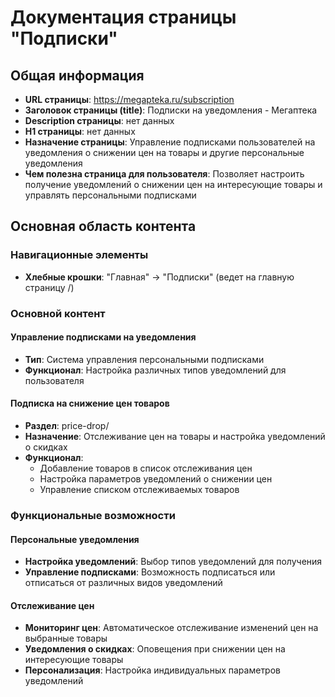 # Документация страницы "Подписки"

## Общая информация

- **URL страницы**: https://megapteka.ru/subscription
- **Заголовок страницы (title)**: Подписки на уведомления - Мегаптека
- **Description страницы**: нет данных
- **H1 страницы**: нет данных
- **Назначение страницы**: Управление подписками пользователей на уведомления о снижении цен на товары и другие персональные уведомления
- **Чем полезна страница для пользователя**: Позволяет настроить получение уведомлений о снижении цен на интересующие товары и управлять персональными подписками

## Основная область контента

### Навигационные элементы
- **Хлебные крошки**: "Главная" → "Подписки" (ведет на главную страницу /)

### Основной контент

#### Управление подписками на уведомления
- **Тип**: Система управления персональными подписками
- **Функционал**: Настройка различных типов уведомлений для пользователя

#### Подписка на снижение цен товаров
- **Раздел**: price-drop/
- **Назначение**: Отслеживание цен на товары и настройка уведомлений о скидках
- **Функционал**: 
  - Добавление товаров в список отслеживания цен
  - Настройка параметров уведомлений о снижении цен
  - Управление списком отслеживаемых товаров

### Функциональные возможности

#### Персональные уведомления
- **Настройка уведомлений**: Выбор типов уведомлений для получения
- **Управление подписками**: Возможность подписаться или отписаться от различных видов уведомлений

#### Отслеживание цен
- **Мониторинг цен**: Автоматическое отслеживание изменений цен на выбранные товары
- **Уведомления о скидках**: Оповещения при снижении цен на интересующие товары
- **Персонализация**: Настройка индивидуальных параметров уведомлений
